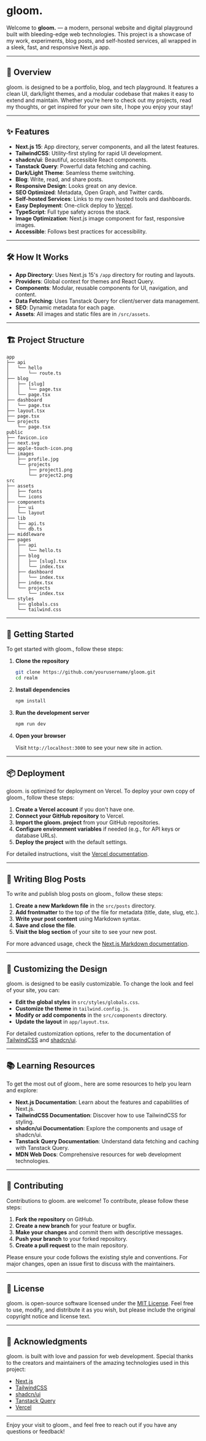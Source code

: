 # gloom.

Welcome to **gloom.** — a modern, personal website and digital playground built with bleeding-edge web technologies. This project is a showcase of my work, experiments, blog posts, and self-hosted services, all wrapped in a sleek, fast, and responsive Next.js app.

---

## 🚀 Overview

gloom. is designed to be a portfolio, blog, and tech playground. It features a clean UI, dark/light themes, and a modular codebase that makes it easy to extend and maintain. Whether you're here to check out my projects, read my thoughts, or get inspired for your own site, I hope you enjoy your stay!

---

## ✨ Features

- **Next.js 15**: App directory, server components, and all the latest features.
- **TailwindCSS**: Utility-first styling for rapid UI development.
- **shadcn/ui**: Beautiful, accessible React components.
- **Tanstack Query**: Powerful data fetching and caching.
- **Dark/Light Theme**: Seamless theme switching.
- **Blog**: Write, read, and share posts.
- **Responsive Design**: Looks great on any device.
- **SEO Optimized**: Metadata, Open Graph, and Twitter cards.
- **Self-hosted Services**: Links to my own hosted tools and dashboards.
- **Easy Deployment**: One-click deploy to [Vercel](https://vercel.com/).
- **TypeScript**: Full type safety across the stack.
- **Image Optimization**: Next.js image component for fast, responsive images.
- **Accessible**: Follows best practices for accessibility.

---

## 🛠️ How It Works

- **App Directory**: Uses Next.js 15's `/app` directory for routing and layouts.
- **Providers**: Global context for themes and React Query.
- **Components**: Modular, reusable components for UI, navigation, and content.
- **Data Fetching**: Uses Tanstack Query for client/server data management.
- **SEO**: Dynamic metadata for each page.
- **Assets**: All images and static files are in `/src/assets`.

---

## 🏗️ Project Structure

```
app
├── api
│   └── hello
│       └── route.ts
├── blog
│   ├── [slug]
│   │   └── page.tsx
│   └── page.tsx
├── dashboard
│   └── page.tsx
├── layout.tsx
├── page.tsx
└── projects
    └── page.tsx
public
├── favicon.ico
├── next.svg
├── apple-touch-icon.png
└── images
    ├── profile.jpg
    └── projects
        ├── project1.png
        └── project2.png
src
├── assets
│   ├── fonts
│   └── icons
├── components
│   ├── ui
│   └── layout
├── lib
│   ├── api.ts
│   └── db.ts
├── middleware
├── pages
│   ├── api
│   │   └── hello.ts
│   ├── blog
│   │   ├── [slug].tsx
│   │   └── index.tsx
│   ├── dashboard
│   │   └── index.tsx
│   ├── index.tsx
│   └── projects
│       └── index.tsx
└── styles
    ├── globals.css
    └── tailwind.css
```

---

## 🚀 Getting Started

To get started with gloom., follow these steps:

1. **Clone the repository**

   ```bash
   git clone https://github.com/yourusername/gloom.git
   cd realm
   ```

2. **Install dependencies**

   ```bash
   npm install
   ```

3. **Run the development server**

   ```bash
   npm run dev
   ```

4. **Open your browser**

   Visit `http://localhost:3000` to see your new site in action.

---

## 📦 Deployment

gloom. is optimized for deployment on Vercel. To deploy your own copy of gloom., follow these steps:

1. **Create a Vercel account** if you don't have one.
2. **Connect your GitHub repository** to Vercel.
3. **Import the gloom. project** from your GitHub repositories.
4. **Configure environment variables** if needed (e.g., for API keys or database URLs).
5. **Deploy the project** with the default settings.

For detailed instructions, visit the [Vercel documentation](https://vercel.com/docs).

---

## 📝 Writing Blog Posts

To write and publish blog posts on gloom., follow these steps:

1. **Create a new Markdown file** in the `src/posts` directory.
2. **Add frontmatter** to the top of the file for metadata (title, date, slug, etc.).
3. **Write your post content** using Markdown syntax.
4. **Save and close the file**.
5. **Visit the blog section** of your site to see your new post.

For more advanced usage, check the [Next.js Markdown documentation](https://nextjs.org/docs/advanced-features/markdown).

---

## 🎨 Customizing the Design

gloom. is designed to be easily customizable. To change the look and feel of your site, you can:

- **Edit the global styles** in `src/styles/globals.css`.
- **Customize the theme** in `tailwind.config.js`.
- **Modify or add components** in the `src/components` directory.
- **Update the layout** in `app/layout.tsx`.

For detailed customization options, refer to the documentation of [TailwindCSS](https://tailwindcss.com/docs) and [shadcn/ui](https://ui.shadcn.com/docs).

---

## 📚 Learning Resources

To get the most out of gloom., here are some resources to help you learn and explore:

- **Next.js Documentation**: Learn about the features and capabilities of Next.js.
- **TailwindCSS Documentation**: Discover how to use TailwindCSS for styling.
- **shadcn/ui Documentation**: Explore the components and usage of shadcn/ui.
- **Tanstack Query Documentation**: Understand data fetching and caching with Tanstack Query.
- **MDN Web Docs**: Comprehensive resources for web development technologies.

---

## 🤝 Contributing

Contributions to gloom. are welcome! To contribute, please follow these steps:

1. **Fork the repository** on GitHub.
2. **Create a new branch** for your feature or bugfix.
3. **Make your changes** and commit them with descriptive messages.
4. **Push your branch** to your forked repository.
5. **Create a pull request** to the main repository.

Please ensure your code follows the existing style and conventions. For major changes, open an issue first to discuss with the maintainers.

---

## 📜 License

gloom. is open-source software licensed under the [MIT License](LICENSE). Feel free to use, modify, and distribute it as you wish, but please include the original copyright notice and license text.

---

## 👀 Acknowledgments

gloom. is built with love and passion for web development. Special thanks to the creators and maintainers of the amazing technologies used in this project:

- [Next.js](https://nextjs.org/)
- [TailwindCSS](https://tailwindcss.com/)
- [shadcn/ui](https://ui.shadcn.com/)
- [Tanstack Query](https://tanstack.com/query)
- [Vercel](https://vercel.com/)

---

Enjoy your visit to gloom., and feel free to reach out if you have any questions or feedback!
